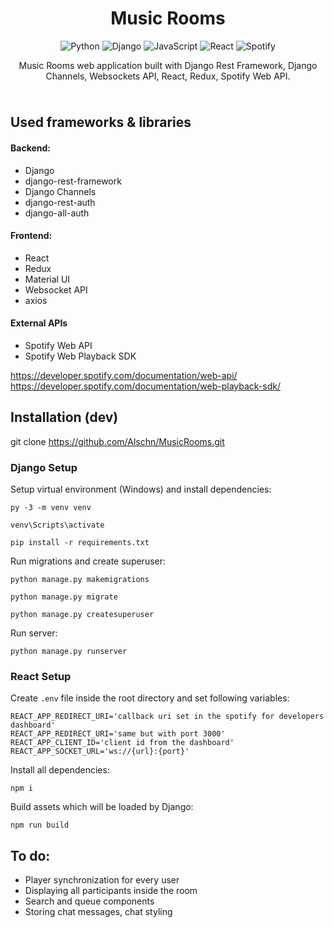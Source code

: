 <div align="center" style="padding-bottom: 10px">
    <h1>Music Rooms</h1>
    <img alt="Python" src="https://img.shields.io/badge/python%20-%2314354C.svg?&style=for-the-badge&logo=python&logoColor=white"/>
    <img alt="Django" src="https://img.shields.io/badge/django%20-%23092E20.svg?&style=for-the-badge&logo=django&logoColor=white"/>
    <img alt="JavaScript" src="https://img.shields.io/badge/javascript%20-%23323330.svg?&style=for-the-badge&logo=javascript&logoColor=%23F7DF1E"/>
    <img alt="React" src="https://img.shields.io/badge/react%20-%2320232a.svg?&style=for-the-badge&logo=react&logoColor=%2361DAFB"/>
    <img alt="Spotify" src="https://img.shields.io/badge/Spotify-1ED760?style=for-the-badge&logo=spotify&logoColor=white" />
<p>
Music Rooms web application built with Django Rest Framework, Django Channels, Websockets API, React, Redux, Spotify Web API.  
</p>
</div>


## Used frameworks & libraries
#### Backend:
- Django
- django-rest-framework
- Django Channels
- django-rest-auth
- django-all-auth
#### Frontend:
- React
- Redux
- Material UI
- Websocket API
- axios
#### External APIs
- Spotify Web API
- Spotify Web Playback SDK

https://developer.spotify.com/documentation/web-api/  
https://developer.spotify.com/documentation/web-playback-sdk/  


## Installation (dev)
git clone https://github.com/Alschn/MusicRooms.git    

### Django Setup
Setup virtual environment (Windows) and install dependencies:
```shell script
py -3 -m venv venv  

venv\Scripts\activate  

pip install -r requirements.txt  
```
Run migrations and create superuser:
```shell script
python manage.py makemigrations  

python manage.py migrate  

python manage.py createsuperuser  
```
Run server:
```shell script
python manage.py runserver
```

### React Setup
Create `.env` file inside the root directory and set following variables:  
```shell script
REACT_APP_REDIRECT_URI='callback uri set in the spotify for developers dashboard'
REACT_APP_REDIRECT_URI='same but with port 3000'
REACT_APP_CLIENT_ID='client id from the dashboard'
REACT_APP_SOCKET_URL='ws://{url}:{port}'
```

Install all dependencies:
```shell script
npm i
```
Build assets which will be loaded by Django:
```shell script
npm run build
```
    
## To do:
- Player synchronization for every user
- Displaying all participants inside the room
- Search and queue components
- Storing chat messages, chat styling